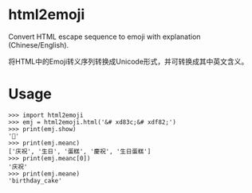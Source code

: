 # html2emoji
Convert HTML escape sequence to emoji with explanation (Chinese/English). 

将HTML中的Emoji转义序列转换成Unicode形式，并可转换成其中英文含义。

# Usage
    >>> import html2emoji
    >>> emj = html2emoji.html('&# xd83c;&# xdf82;')
    >>> print(emj.show)
    '🎂'
    >>> print(emj.meanc)
    ['庆祝', '生日', '蛋糕', '慶祝', '生日蛋糕']
    >>> print(emj.meanc[0])
    '庆祝'
    >>> print(emj.meane)
    'birthday_cake'
